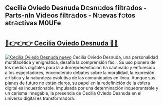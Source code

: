## Cecilia Oviedo Desnuda D𝚎sn𝚞dos filtr𝚊dos - Parts-nIn Vid𝚎os filtr𝚊dos - N𝚞evas f𝚘tos atr𝚊ctivas M0UFe

# <h2><a href="http://mb7rfrs.tromn.icu/?c=Cecilia+Oviedo+Desnuda">🔗👉👉👉 Cecilia Oviedo Desnuda 🔗🔗</a></h2>

[![Cecilia Oviedo Desnuda nuevo](https://i.imgur.com/pEAQMta.gif)](http://mb7rfrs.tromn.icu/?c=Cecilia+Oviedo+Desnuda)
Cecilia Oviedo Desnuda, una personalidad multifacética y enigmática, desafía la comprensión fácil. Su uso pionero de los medios digitales para la autorrepresentación ha cautivado y enfurecido a los espectadores, encendiendo debates sobre la moralidad, la expresión artística y la naturaleza evolutiva de las comunidades en línea. Aunque sus planes de futuro no están claros, su papel en la redefinición de la esfera digital es incuestionable. Impulsada por una determinación inquebrantable y un carisma innegable, la presencia de Cecilia Oviedo Desnuda en el universo digital es transformadora.
